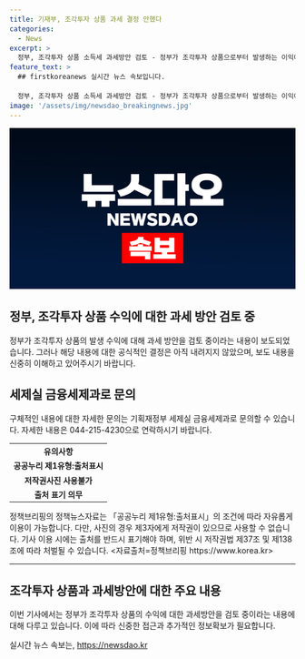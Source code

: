 ```yaml
---
title: 기재부, 조각투자 상품 과세 결정 안했다
categories:
  - News
excerpt: >
  정부, 조각투자 상품 소득세 과세방안 검토 - 정부가 조각투자 상품으로부터 발생하는 이익에 대한 과세방안을 검토 중이라는 제보가 나왔다. 하지만 구체적인 과세방안은 아직 확정되지 않았으며, 신중한 보도가 필요하다. 해당 내용은 기획재정부 세제실에 문의하여 확인할 수 있다. (150자)
feature_text: >
  ## firstkoreanews 실시간 뉴스 속보입니다.

  정부, 조각투자 상품 소득세 과세방안 검토 - 정부가 조각투자 상품으로부터 발생하는 이익에 대한 과세방안을 검토 중이라는 제보가 나왔다. 하지만 구체적인 과세방안은 아직 확정되지 않았으며, 신중한 보도가 필요하다. 해당 내용은 기획재정부 세제실에 문의하여 확인할 수 있다. (150자)
image: '/assets/img/newsdao_breakingnews.jpg'
---
```


<p><img src="/assets/img/newsdao_breakingnews.jpg" alt="firstkoreanews 속보" /></p>

<h2 data-ke-size="size26">정부, 조각투자 상품 수익에 대한 과세 방안 검토 중</h2>

<p data-ke-size="size16">정부가 조각투자 상품의 발생 수익에 대해 과세 방안을 검토 중이라는 내용이 보도되었습니다. 그러나 해당 내용에 대한 공식적인 결정은 아직 내려지지 않았으며, 보도 내용을 신중히 이해하고 있어주시기 바랍니다.</p>

<h2 data-ke-size="size26">세제실 금융세제과로 문의</h2>

<p data-ke-size="size16">구체적인 내용에 대한 자세한 문의는 기획재정부 세제실 금융세제과로 문의할 수 있습니다. 자세한 내용은 044-215-4230으로 연락하시기 바랍니다.</p>

<table>
    <tr>
        <th><b>유의사항</b></th>
    </tr>
    <tr>
        <td style="text-align: center; height: 17px;"><b>공공누리 제1유형:출처표시</b></td>
    </tr>
    <tr>
        <td style="text-align: center; height: 17px;"><b>저작권사진 사용불가</b></td>
    </tr>
    <tr>
        <td style="text-align: center; height: 17px;"><b>출처 표기 의무</b></td>
    </tr>
</table>

<p data-ke-size="size16">정책브리핑의 정책뉴스자료는 「공공누리 제1유형:출처표시」의 조건에 따라 자유롭게 이용이 가능합니다. 다만, 사진의 경우 제3자에게 저작권이 있으므로 사용할 수 없습니다. 기사 이용 시에는 출처를 반드시 표기해야 하며, 위반 시 저작권법 제37조 및 제138조에 따라 처벌될 수 있습니다. <자료출처=정책브리핑 https://www.korea.kr></p>

<hr>

<h2 data-ke-size="size26">조각투자 상품과 과세방안에 대한 주요 내용</h2>

<p data-ke-size="size16">이번 기사에서는 정부가 조각투자 상품의 수익에 대한 과세방안을 검토 중이라는 내용에 대해 다루고 있습니다. 이에 따라 신중한 접근과 추가적인 정보확보가 필요합니다.</p>
실시간 뉴스 속보는, <a href="https://newsdao.kr" rel="dofollow">https://newsdao.kr</a>


